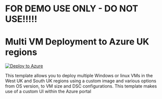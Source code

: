 # FOR DEMO USE ONLY - DO NOT USE!!!!!
# Multi VM Deployment to Azure UK regions

[![Deploy to Azure](https://aka.ms/deploytoazurebutton)](https://portal.azure.com/#create/Microsoft.Template/uri/https%3A%2F%2Fraw.githubusercontent.com%2Fbalticapprenticeships%2FAzure-Templates%2Fmaster%2Fmultivm-l1diploma-deploy-ui%2Fazuredeploy-l1diploma.json/createUIDefinitionUri/https%3A%2F%2Fraw.githubusercontent.com%2Fbalticapprenticeships%2FAzure-Templates%2FMaster%2Fmultivm-l1diploma-deploy-ui%2FcreateUiDefinition-l1diploma.json)

This template allows you to deploy multiple Windows or linux VMs in the West UK and South UK regions using a custom image and various options from OS version, to VM size and DSC configurations. This template makes use of a custom UI within the Azure portal